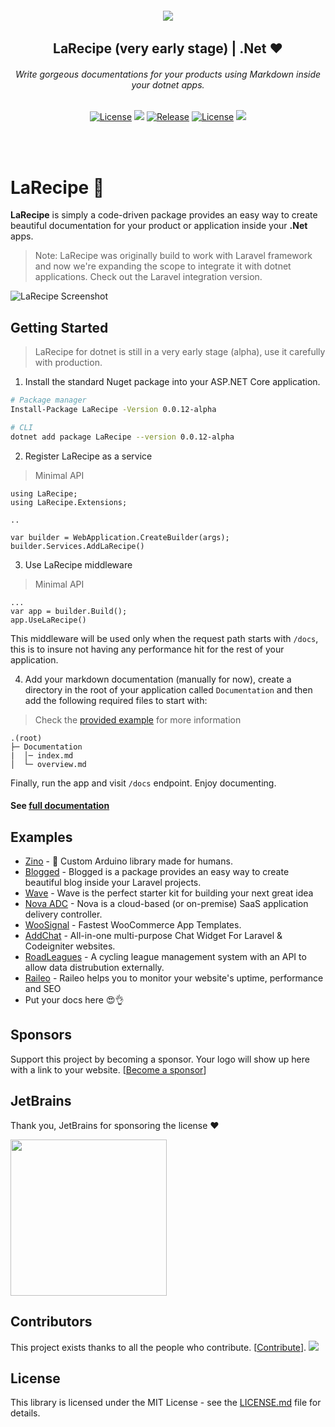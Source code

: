 <h6 align="center">
    <img src="https://larecipe.saleem.dev/images/logo.svg"/>
</h6>

<h2 align="center">
    LaRecipe (very early stage) | .Net ❤️
</h2>


<h6 align="center">
    Write gorgeous documentations for your products using Markdown inside your dotnet apps.
</h6>
    

<p align="center">
<a href="https://github.com/larecipe/larecipe-dotnet"><img src="https://img.shields.io/packagist/dt/binarytorch/larecipe.svg" alt="License"></a>
<a title="MadeWithVueJs.com Shield" href="https://madewithvuejs.com/p/larecipe/shield-link"> <img src="https://madewithvuejs.com/storage/repo-shields/1087-shield.svg"/></a>
<a href="https://github.com/larecipe/larecipe-dotnet"><img src="https://img.shields.io/github/release/larecipe/larecipe-dotnet.svg" alt="Release"></a>
<a href="https://github.com/larecipe/larecipe-dotnet"><img src="https://poser.pugx.org/laravel/framework/license.svg" alt="License"></a>
 <a href="#sponsors" alt="Sponsors on Open Collective"><img src="https://opencollective.com/larecipe/sponsors/badge.svg" /></a> 
</p>
<br/><br/>

# LaRecipe 🍪

**LaRecipe** is simply a code-driven package provides an easy way to create beautiful documentation for your product or application inside your **.Net** apps.

> Note: LaRecipe was originally build to work with Laravel framework and now we're expanding the scope to integrate it with dotnet applications. Check out the Laravel integration version.

![LaRecipe Screenshot](https://larecipe.saleem.dev/images/screenshot.png#)


## Getting Started

> LaRecipe for dotnet is still in a very early stage (alpha), use it carefully with production.

1. Install the standard Nuget package into your ASP.NET Core application.

```bash
# Package manager
Install-Package LaRecipe -Version 0.0.12-alpha

# CLI
dotnet add package LaRecipe --version 0.0.12-alpha
```

2. Register LaRecipe as a service

> Minimal API

```
using LaRecipe;
using LaRecipe.Extensions;

..

var builder = WebApplication.CreateBuilder(args);
builder.Services.AddLaRecipe()
```

3. Use LaRecipe middleware

> Minimal API

```
...
var app = builder.Build();
app.UseLaRecipe()
```

This middleware will be used only when the request path starts with `/docs`, this is to insure not having any performance hit for the rest of your application. 


4. Add your markdown documentation (manually for now), create a directory in the root of your application called `Documentation` and then add the following required files to start with:

> Check the [provided example](https://github.com/larecipe/larecipe-dotnet/tree/main/tests/LaRecipe.Example/Documentation) for more information

```
.(root)
├─ Documentation
|  │─ index.md
│  └─ overview.md
```


Finally, run the app and visit `/docs` endpoint. Enjoy documenting.

#### See [full documentation](https://larecipe-dotnet.saleem.dev/)


## Examples

* [Zino](https://zino.binarytorch.com.my/1.0/installation) - 🤖 Custom Arduino library made for humans.
* [Blogged](https://blogged.binarytorch.com.my/docs/1.0/overview) - Blogged is a package provides an easy way to create beautiful blog inside your Laravel projects.
* [Wave](https://wave.devdojo.com/docs) - Wave is the perfect starter kit for building your next great idea
* [Nova ADC](https://nova-adc.com/docs/1.0/overview) - Nova is a cloud-based (or on-premise) SaaS application delivery controller.
* [WooSignal](https://woosignal.com/docs/api/1.0/overview) - Fastest WooCommerce
App Templates.
* [AddChat](https://addchat-docs.classiebit.com/docs/1.0/introduction) - All-in-one multi-purpose Chat Widget For Laravel & Codeigniter websites.
* [RoadLeagues](https://roadleagues.com/docs/1.0/overview) - A cycling league management system with an API to allow data distrubution externally.
* [Raileo](https://raileo.com/docs/1.0/overview) - Raileo helps you to monitor your website's uptime, performance and SEO
* Put your docs here 😍👌



## Sponsors

Support this project by becoming a sponsor. Your logo will show up here with a link to your website. [[Become a sponsor](https://opencollective.com/larecipe#sponsor)]

## JetBrains
Thank you, JetBrains for sponsoring the license ❤️

<a href="https://www.jetbrains.com/community/opensource/#support" target="__blank">
<img src="https://resources.jetbrains.com/storage/products/company/brand/logos/jb_beam.png?_gl=1*18f1z4q*_ga*MTI4MDYwODYzNy4xNjUyMzU3ODM3*_ga_9J976DJZ68*MTY2MTg3NDM2NC4xMi4xLjE2NjE4NzUxNTAuMC4wLjA.&_ga=2.85008921.1685901777.1661797034-1280608637.1652357837" width="250px" />
</a>

## Contributors

This project exists thanks to all the people who contribute. [[Contribute](CONTRIBUTING.md)].
<a href="https://github.com/saleem-hadad/larecipe/graphs/contributors"><img src="https://opencollective.com/larecipe/contributors.svg?width=890&button=false" /></a>

## License

This library is licensed under the MIT License - see the [LICENSE.md](LICENSE) file for details.
